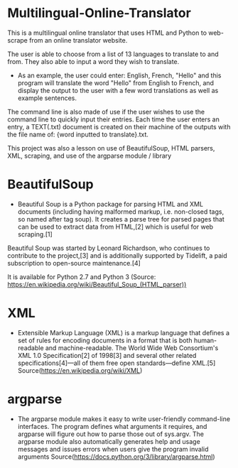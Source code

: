 # Multilingual-Online-Translator
This is a multilingual online translator that uses HTML and Python to web-scrape from an online translator website.

The user is able to choose from a list of 13 languages to translate to and from. They also able to input a word they wish to translate. 
- As an example, the user could enter: English, French, "Hello" and this program will translate the word "Hello" from English to French,
and display the output to the user with a few word translations as well as example sentences.

The command line is also made of use if the user wishes to use the command line to quickly input their entries.
Each time the user enters an entry, a TEXT(.txt) document is created on their machine of the outputs with the file name of:
{word inputted to translate}.txt.

This project was also a lesson on use of BeautifulSoup, HTML parsers, XML, scraping, and use of the argparse module / library

# BeautifulSoup
- Beautiful Soup is a Python package for parsing HTML and XML documents (including having malformed markup, i.e. non-closed tags, so named after tag soup). It creates a parse tree for parsed pages that can be used to extract data from HTML,[2] which is useful for web scraping.[1]

Beautiful Soup was started by Leonard Richardson, who continues to contribute to the project,[3] and is additionally supported by Tidelift, a paid subscription to open-source maintenance.[4]

It is available for Python 2.7 and Python 3
(Source: https://en.wikipedia.org/wiki/Beautiful_Soup_(HTML_parser))

# XML
- Extensible Markup Language (XML) is a markup language that defines a set of rules for encoding documents in a format that is both human-readable and machine-readable. The World Wide Web Consortium's XML 1.0 Specification[2] of 1998[3] and several other related specifications[4]—all of them free open standards—define XML.[5] 
Source(https://en.wikipedia.org/wiki/XML)

# argparse
- The argparse module makes it easy to write user-friendly command-line interfaces. The program defines what arguments it requires, and argparse will figure out how to parse those out of sys.argv. The argparse module also automatically generates help and usage messages and issues errors when users give the program invalid arguments
Source(https://docs.python.org/3/library/argparse.html)

